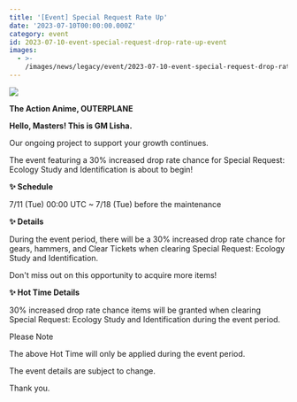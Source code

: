 ```yaml
---
title: '[Event] Special Request Rate Up'
date: '2023-07-10T00:00:00.000Z'
category: event
id: 2023-07-10-event-special-request-drop-rate-up-event
images:
  - >-
    /images/news/legacy/event/2023-07-10-event-special-request-drop-rate-up-event/996bc6a914fe46fcbd0e896f8064384e.webp
---
```


![](/images/news/legacy/event/2023-07-10-event-special-request-drop-rate-up-event/996bc6a914fe46fcbd0e896f8064384e.webp)

**The Action Anime, OUTERPLANE**

**Hello, Masters! This is GM Lisha.**

Our ongoing project to support your growth continues.

The event featuring a 30% increased drop rate chance for Special Request: Ecology Study and Identification is about to begin!

**✨ Schedule**

7/11 (Tue) 00:00 UTC ~ 7/18 (Tue) before the maintenance

**✨ Details**

During the event period, there will be a 30% increased drop rate chance for gears, hammers, and Clear Tickets when clearing Special Request: Ecology Study and Identification.

Don't miss out on this opportunity to acquire more items!

**✨ Hot Time Details**

30% increased drop rate chance items will be granted when clearing Special Request: Ecology Study and Identification during the event period.

Please Note

The above Hot Time will only be applied during the event period.

The event details are subject to change.

Thank you.
